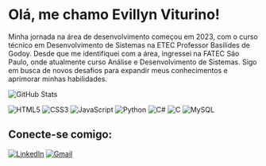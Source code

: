 # Olá, me chamo Evillyn Viturino!

Minha jornada na área de desenvolvimento começou em 2023, com o curso técnico em Desenvolvimento de Sistemas na ETEC Professor Basilides de Godoy. Desde que me identifiquei com a área, ingressei na FATEC São Paulo, onde atualmente curso Análise e Desenvolvimento de Sistemas. Sigo em busca de novos desafios para expandir meus conhecimentos e aprimorar minhas habilidades.
 

![GitHub Stats](https://github-readme-stats.vercel.app/api?username=evyvitu&theme=transparent&bg_color=00000000&border_color=FFFFFF&show_icons=true&icon_color=B22222&title_color=B22222&text_color=FFFFFF)

![HTML5](https://img.shields.io/badge/HTML5-E34F26?style=for-the-badge&logo=html5&logoColor=white)
![CSS3](https://img.shields.io/badge/CSS3-1572B6?style=for-the-badge&logo=css3&logoColor=white)
![JavaScript](https://img.shields.io/badge/JavaScript-F7DF1E?style=for-the-badge&logo=javascript&logoColor=black)
![Python](https://img.shields.io/badge/python-3670A0?style=for-the-badge&logo=python&logoColor=ffdd54)
![C#](https://img.shields.io/badge/C%23-239120?style=for-the-badge&logo=c-sharp&logoColor=white)
![C](https://img.shields.io/badge/C-00599C?style=for-the-badge&logo=c&logoColor=white)
![MySQL](https://img.shields.io/badge/MySQL-00000F?style=for-the-badge&logo=mysql&logoColor=white)

## Conecte-se comigo:

[![LinkedIn](https://img.shields.io/badge/LinkedIn-0077B5?style=for-the-badge&logo=linkedin&logoColor=white)](https://www.linkedin.com/in/evyvitu/)
[![Gmail](https://img.shields.io/badge/Gmail-333333?style=for-the-badge&logo=gmail&logoColor=red)](mailto:evyvitu@gmail.com)
